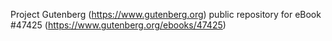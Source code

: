 Project Gutenberg (https://www.gutenberg.org) public repository for eBook #47425 (https://www.gutenberg.org/ebooks/47425)
